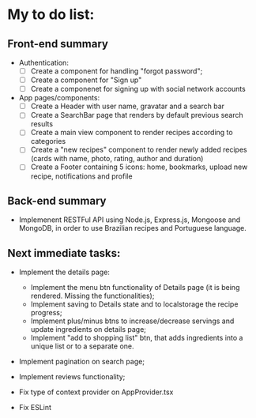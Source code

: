 # My to do list:

## Front-end summary

- Authentication:
  - [ ] Create a component for handling "forgot password";
  - [ ] Create a component for "Sign up"
  - [ ] Create a componenet for signing up with social network accounts
- App pages/components:
  - [ ] Create a Header with user name, gravatar and a search bar
  - [ ] Create a SearchBar page that renders by default previous search results
  - [ ] Create a main view component to render recipes according to categories
  - [ ] Create a "new recipes" component to render newly added recipes (cards with name, photo, rating, author and duration)
  - [ ] Create a Footer containing 5 icons: home, bookmarks, upload new recipe, notifications and profile

## Back-end summary

- Implemenent RESTFul API using Node.js, Express.js, Mongoose and MongoDB, in order to use Brazilian recipes and Portuguese language.

## Next immediate tasks:

- Implement the details page:

  - Implement the menu btn functionality of Details page (it is being rendered. Missing the functionalities);
  - Implement saving to Details state and to localstorage the recipe progress;
  - Implement plus/minus btns to increase/decrease servings and update ingredients on details page;
  - Implement "add to shopping list" btn, that adds ingredients into a unique list or to a separate one.

- Implement pagination on search page;
- Implement reviews functionality;

- Fix type of context provider on AppProvider.tsx

- Fix ESLint
